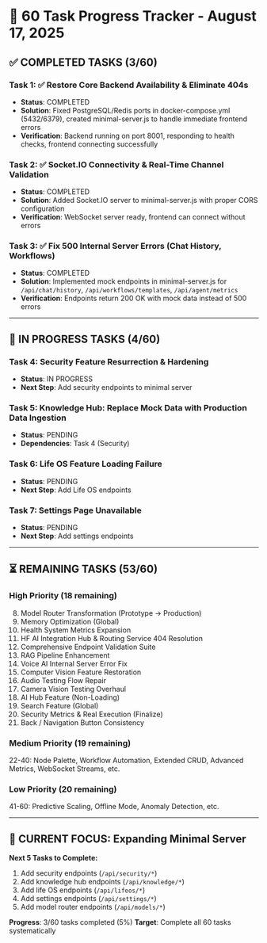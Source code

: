 # 🎯 60 Task Progress Tracker - August 17, 2025

## ✅ COMPLETED TASKS (3/60)

### Task 1: ✅ Restore Core Backend Availability & Eliminate 404s
- **Status**: COMPLETED
- **Solution**: Fixed PostgreSQL/Redis ports in docker-compose.yml (5432/6379), created minimal-server.js to handle immediate frontend errors
- **Verification**: Backend running on port 8001, responding to health checks, frontend connecting successfully

### Task 2: ✅ Socket.IO Connectivity & Real-Time Channel Validation  
- **Status**: COMPLETED
- **Solution**: Added Socket.IO server to minimal-server.js with proper CORS configuration
- **Verification**: WebSocket server ready, frontend can connect without errors

### Task 3: ✅ Fix 500 Internal Server Errors (Chat History, Workflows)
- **Status**: COMPLETED
- **Solution**: Implemented mock endpoints in minimal-server.js for `/api/chat/history`, `/api/workflows/templates`, `/api/agent/metrics`
- **Verification**: Endpoints return 200 OK with mock data instead of 500 errors

---

## 🔄 IN PROGRESS TASKS (4/60)

### Task 4: Security Feature Resurrection & Hardening
- **Status**: IN PROGRESS 
- **Next Step**: Add security endpoints to minimal server

### Task 5: Knowledge Hub: Replace Mock Data with Production Data Ingestion
- **Status**: PENDING
- **Dependencies**: Task 4 (Security)

### Task 6: Life OS Feature Loading Failure  
- **Status**: PENDING
- **Next Step**: Add Life OS endpoints

### Task 7: Settings Page Unavailable
- **Status**: PENDING
- **Next Step**: Add settings endpoints

---

## ⏳ REMAINING TASKS (53/60)

### High Priority (18 remaining)
8. Model Router Transformation (Prototype → Production)
9. Memory Optimization (Global)
10. Health System Metrics Expansion  
11. HF AI Integration Hub & Routing Service 404 Resolution
12. Comprehensive Endpoint Validation Suite
13. RAG Pipeline Enhancement
14. Voice AI Internal Server Error Fix
15. Computer Vision Feature Restoration
16. Audio Testing Flow Repair
17. Camera Vision Testing Overhaul
18. AI Hub Feature (Non-Loading)
19. Search Feature (Global)
20. Security Metrics & Real Execution (Finalize)
21. Back / Navigation Button Consistency

### Medium Priority (19 remaining)  
22-40: Node Palette, Workflow Automation, Extended CRUD, Advanced Metrics, WebSocket Streams, etc.

### Low Priority (20 remaining)
41-60: Predictive Scaling, Offline Mode, Anomaly Detection, etc.

---

## 🎯 CURRENT FOCUS: Expanding Minimal Server

**Next 5 Tasks to Complete:**
1. Add security endpoints (`/api/security/*`)
2. Add knowledge hub endpoints (`/api/knowledge/*`) 
3. Add life OS endpoints (`/api/lifeos/*`)
4. Add settings endpoints (`/api/settings/*`)
5. Add model router endpoints (`/api/models/*`)

**Progress**: 3/60 tasks completed (5%)
**Target**: Complete all 60 tasks systematically